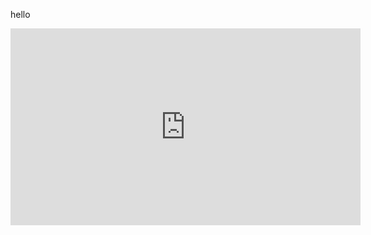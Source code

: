 hello



<iframe width="560" height="315" src="https://youtu.be/G3Cytlicv8Y?si=mVuzzGVyBauYTmZO" frameborder="0" allow="accelerometer; autoplay; clipboard-write; encrypted-media; gyroscope; picture-in-picture" allowfullscreen></iframe>
